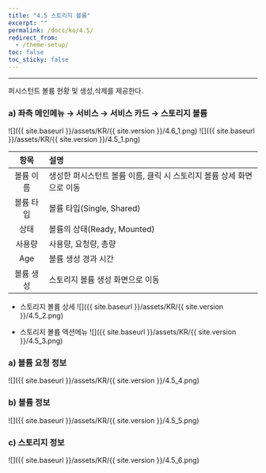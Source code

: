 ```yaml
---
title: "4.5 스토리지 볼륨"
excerpt: ""
permalink: /docs/ko/4.5/
redirect_from:
  - /theme-setup/
toc: false
toc_sticky: false
---
```


---
퍼시스턴트 볼륨 현황 및 생성,삭제를 제공한다.

### a\) 좌측 메인메뉴 → 서비스 → 서비스 카드 → 스토리지 볼륨
![]({{ site.baseurl }}/assets/KR/{{ site.version }}/4.6_1.png)
![]({{ site.baseurl }}/assets/KR/{{ site.version }}/4.5_1.png)

| **항목** | **설명**                                    |
| :----: | :---------------------------------------- |
| 볼륨 이름  | 생성한 퍼시스턴트 볼륨 이름, 클릭 시 스토리지 볼륨 상세 화면으로 이동 |
| 볼륨 타입  | 볼륨 타입(Single, Shared)                     |
|   상태   | 볼륨의 상태(Ready, Mounted)                    |
|  사용량   | 사용량, 요청량, 총량                              |
|  Age   | 볼륨 생성 경과 시간                               |
|  볼륨 생성 | 스토리지 볼륨 생성 화면으로 이동                       |

* 스토리지 볼륨 상세
![]({{ site.baseurl }}/assets/KR/{{ site.version }}/4.5_2.png)

* 스토리지 볼륨 액션메뉴
![]({{ site.baseurl }}/assets/KR/{{ site.version }}/4.5_3.png)

### a\) 볼륨 요청 정보
![]({{ site.baseurl }}/assets/KR/{{ site.version }}/4.5_4.png)

### b\) 볼륨 정보
![]({{ site.baseurl }}/assets/KR/{{ site.version }}/4.5_5.png)

### c\) 스토리지 정보
![]({{ site.baseurl }}/assets/KR/{{ site.version }}/4.5_6.png)
